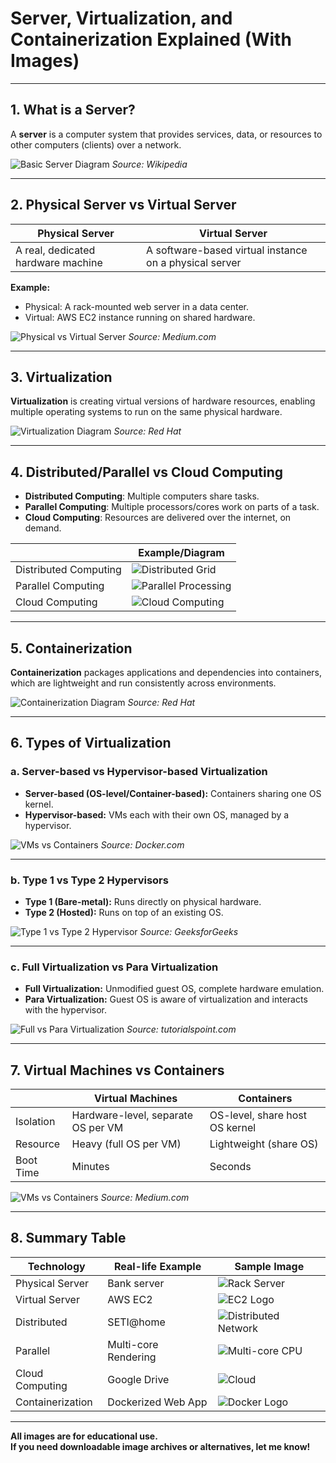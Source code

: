 # Server, Virtualization, and Containerization Explained (With Images)

---

## 1. What is a Server?

A **server** is a computer system that provides services, data, or resources to other computers (clients) over a network.

![Basic Server Diagram](https://upload.wikimedia.org/wikipedia/commons/thumb/7/77/Client-server-model.svg/600px-Client-server-model.svg.png)
*Source: Wikipedia*

---

## 2. Physical Server vs Virtual Server

| Physical Server | Virtual Server |
|-----------------|---------------|
| A real, dedicated hardware machine | A software-based virtual instance on a physical server |

**Example:**  
- Physical: A rack-mounted web server in a data center.  
- Virtual: AWS EC2 instance running on shared hardware.

![Physical vs Virtual Server](https://miro.medium.com/v2/resize:fit:720/format:webp/1*JQd3l5sTt4b5kVQz2zA4Qw.png)
*Source: Medium.com*

---

## 3. Virtualization

**Virtualization** is creating virtual versions of hardware resources, enabling multiple operating systems to run on the same physical hardware.

![Virtualization Diagram](https://www.redhat.com/cms/managed-files/styles/media_crop/public/virtualization-vs-containerization-diagram-01_1.png?itok=6vXU8h3x)
*Source: Red Hat*

---

## 4. Distributed/Parallel vs Cloud Computing

- **Distributed Computing**: Multiple computers share tasks.
- **Parallel Computing**: Multiple processors/cores work on parts of a task.
- **Cloud Computing**: Resources are delivered over the internet, on demand.

|                         | Example/Diagram                                                                                   |
|-------------------------|--------------------------------------------------------------------------------------------------|
| Distributed Computing   | ![Distributed Grid](https://upload.wikimedia.org/wikipedia/commons/thumb/2/29/Distributed_computing_systems.svg/512px-Distributed_computing_systems.svg.png) |
| Parallel Computing      | ![Parallel Processing](https://upload.wikimedia.org/wikipedia/commons/thumb/d/d5/Parallel_computing.svg/480px-Parallel_computing.svg.png) |
| Cloud Computing         | ![Cloud Computing](https://upload.wikimedia.org/wikipedia/commons/thumb/6/6f/Cloud_computing.svg/600px-Cloud_computing.svg.png) |

---

## 5. Containerization

**Containerization** packages applications and dependencies into containers, which are lightweight and run consistently across environments.

![Containerization Diagram](https://www.redhat.com/cms/managed-files/styles/media_crop/public/virtualization-vs-containerization-diagram-02_0.png?itok=6jBfZbQx)
*Source: Red Hat*

---

## 6. Types of Virtualization

### a. Server-based vs Hypervisor-based Virtualization

- **Server-based (OS-level/Container-based):** Containers sharing one OS kernel.
- **Hypervisor-based:** VMs each with their own OS, managed by a hypervisor.

![VMs vs Containers](https://www.docker.com/wp-content/uploads/2022/03/containers-vs-vms.png)
*Source: Docker.com*

---

### b. Type 1 vs Type 2 Hypervisors

- **Type 1 (Bare-metal):** Runs directly on physical hardware.
- **Type 2 (Hosted):** Runs on top of an existing OS.

![Type 1 vs Type 2 Hypervisor](https://www.geeksforgeeks.org/wp-content/uploads/20230922121703/Hypervisor.jpg)
*Source: GeeksforGeeks*

---

### c. Full Virtualization vs Para Virtualization

- **Full Virtualization:** Unmodified guest OS, complete hardware emulation.
- **Para Virtualization:** Guest OS is aware of virtualization and interacts with the hypervisor.

![Full vs Para Virtualization](https://www.tutorialspoint.com/virtualization/images/full_vs_para_virtualization.jpg)
*Source: tutorialspoint.com*

---

## 7. Virtual Machines vs Containers

|           | Virtual Machines                                   | Containers                              |
|-----------|----------------------------------------------------|-----------------------------------------|
| Isolation | Hardware-level, separate OS per VM                 | OS-level, share host OS kernel          |
| Resource  | Heavy (full OS per VM)                             | Lightweight (share OS)                  |
| Boot Time | Minutes                                            | Seconds                                 |

![VMs vs Containers](https://miro.medium.com/v2/resize:fit:1400/format:webp/1*Oqf8T9t6zZ8o8zT3g1bV1Q.png)
*Source: Medium.com*

---

## 8. Summary Table

| Technology           | Real-life Example             | Sample Image                             |
|----------------------|------------------------------|------------------------------------------|
| Physical Server      | Bank server                  | ![Rack Server](https://upload.wikimedia.org/wikipedia/commons/thumb/6/60/Computer_server_rack.jpg/320px-Computer_server_rack.jpg) |
| Virtual Server       | AWS EC2                      | ![EC2 Logo](https://upload.wikimedia.org/wikipedia/commons/9/93/Amazon_EC2_Logo.svg)      |
| Distributed          | SETI@home                    | ![Distributed Network](https://upload.wikimedia.org/wikipedia/commons/6/6a/Distributed_network.png)|
| Parallel             | Multi-core Rendering         | ![Multi-core CPU](https://upload.wikimedia.org/wikipedia/commons/7/72/Quad_core.png)       |
| Cloud Computing      | Google Drive                 | ![Cloud](https://upload.wikimedia.org/wikipedia/commons/6/6f/Cloud_computing.svg)          |
| Containerization     | Dockerized Web App           | ![Docker Logo](https://www.docker.com/wp-content/uploads/2022/03/Moby-logo.png)            |

---

**All images are for educational use.  
If you need downloadable image archives or alternatives, let me know!**
